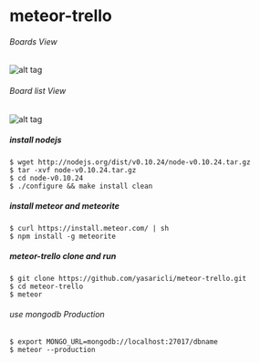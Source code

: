 meteor-trello
=============


###### Boards View

![alt tag](http://metrello.yasaricli.com/img/boards.png)

###### Board list View

![alt tag](http://metrello.yasaricli.com/img/lists.png)

##### install nodejs 
    $ wget http://nodejs.org/dist/v0.10.24/node-v0.10.24.tar.gz
    $ tar -xvf node-v0.10.24.tar.gz
    $ cd node-v0.10.24
    $ ./configure && make install clean


##### install meteor and meteorite
    $ curl https://install.meteor.com/ | sh
    $ npm install -g meteorite
    
##### meteor-trello clone and run
    $ git clone https://github.com/yasaricli/meteor-trello.git
    $ cd meteor-trello
    $ meteor
    
    
###### use mongodb Production
    $ export MONGO_URL=mongodb://localhost:27017/dbname
    $ meteor --production 

    


